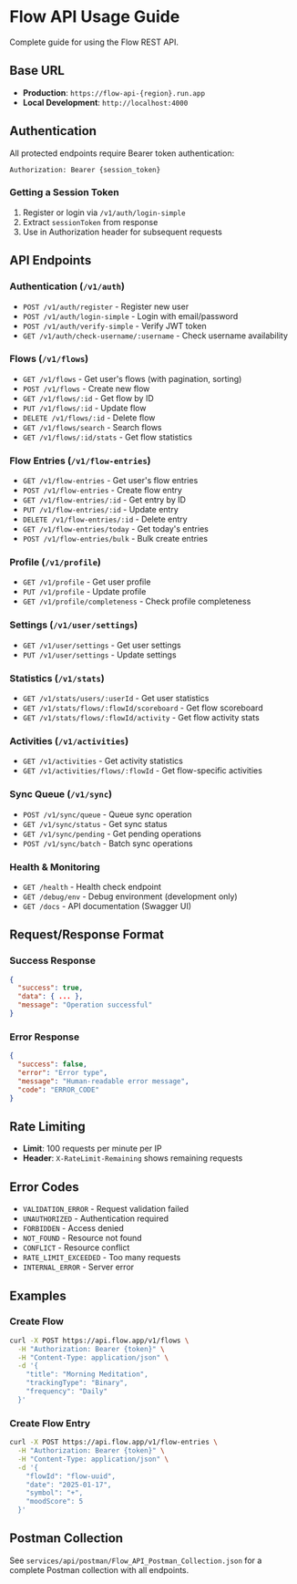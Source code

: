 # Flow API Usage Guide

Complete guide for using the Flow REST API.

## Base URL

- **Production**: `https://flow-api-{region}.run.app`
- **Local Development**: `http://localhost:4000`

## Authentication

All protected endpoints require Bearer token authentication:

```http
Authorization: Bearer {session_token}
```

### Getting a Session Token

1. Register or login via `/v1/auth/login-simple`
2. Extract `sessionToken` from response
3. Use in Authorization header for subsequent requests

## API Endpoints

### Authentication (`/v1/auth`)

- `POST /v1/auth/register` - Register new user
- `POST /v1/auth/login-simple` - Login with email/password
- `POST /v1/auth/verify-simple` - Verify JWT token
- `GET /v1/auth/check-username/:username` - Check username availability

### Flows (`/v1/flows`)

- `GET /v1/flows` - Get user's flows (with pagination, sorting)
- `POST /v1/flows` - Create new flow
- `GET /v1/flows/:id` - Get flow by ID
- `PUT /v1/flows/:id` - Update flow
- `DELETE /v1/flows/:id` - Delete flow
- `GET /v1/flows/search` - Search flows
- `GET /v1/flows/:id/stats` - Get flow statistics

### Flow Entries (`/v1/flow-entries`)

- `GET /v1/flow-entries` - Get user's flow entries
- `POST /v1/flow-entries` - Create flow entry
- `GET /v1/flow-entries/:id` - Get entry by ID
- `PUT /v1/flow-entries/:id` - Update entry
- `DELETE /v1/flow-entries/:id` - Delete entry
- `GET /v1/flow-entries/today` - Get today's entries
- `POST /v1/flow-entries/bulk` - Bulk create entries

### Profile (`/v1/profile`)

- `GET /v1/profile` - Get user profile
- `PUT /v1/profile` - Update profile
- `GET /v1/profile/completeness` - Check profile completeness

### Settings (`/v1/user/settings`)

- `GET /v1/user/settings` - Get user settings
- `PUT /v1/user/settings` - Update settings

### Statistics (`/v1/stats`)

- `GET /v1/stats/users/:userId` - Get user statistics
- `GET /v1/stats/flows/:flowId/scoreboard` - Get flow scoreboard
- `GET /v1/stats/flows/:flowId/activity` - Get flow activity stats

### Activities (`/v1/activities`)

- `GET /v1/activities` - Get activity statistics
- `GET /v1/activities/flows/:flowId` - Get flow-specific activities

### Sync Queue (`/v1/sync`)

- `POST /v1/sync/queue` - Queue sync operation
- `GET /v1/sync/status` - Get sync status
- `GET /v1/sync/pending` - Get pending operations
- `POST /v1/sync/batch` - Batch sync operations

### Health & Monitoring

- `GET /health` - Health check endpoint
- `GET /debug/env` - Debug environment (development only)
- `GET /docs` - API documentation (Swagger UI)

## Request/Response Format

### Success Response
```json
{
  "success": true,
  "data": { ... },
  "message": "Operation successful"
}
```

### Error Response
```json
{
  "success": false,
  "error": "Error type",
  "message": "Human-readable error message",
  "code": "ERROR_CODE"
}
```

## Rate Limiting

- **Limit**: 100 requests per minute per IP
- **Header**: `X-RateLimit-Remaining` shows remaining requests

## Error Codes

- `VALIDATION_ERROR` - Request validation failed
- `UNAUTHORIZED` - Authentication required
- `FORBIDDEN` - Access denied
- `NOT_FOUND` - Resource not found
- `CONFLICT` - Resource conflict
- `RATE_LIMIT_EXCEEDED` - Too many requests
- `INTERNAL_ERROR` - Server error

## Examples

### Create Flow
```bash
curl -X POST https://api.flow.app/v1/flows \
  -H "Authorization: Bearer {token}" \
  -H "Content-Type: application/json" \
  -d '{
    "title": "Morning Meditation",
    "trackingType": "Binary",
    "frequency": "Daily"
  }'
```

### Create Flow Entry
```bash
curl -X POST https://api.flow.app/v1/flow-entries \
  -H "Authorization: Bearer {token}" \
  -H "Content-Type: application/json" \
  -d '{
    "flowId": "flow-uuid",
    "date": "2025-01-17",
    "symbol": "+",
    "moodScore": 5
  }'
```

## Postman Collection

See `services/api/postman/Flow_API_Postman_Collection.json` for a complete Postman collection with all endpoints.

